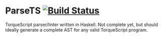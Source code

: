 # ParseTS [![Build Status](https://travis-ci.org/BlocklandGlass/ParseTS.svg)](https://travis-ci.org/BlocklandGlass/ParseTS)

TorqueScript parser/linter written in Haskell. Not complete yet, but should
ideally generate a complete AST for any valid TorqueScript program.
